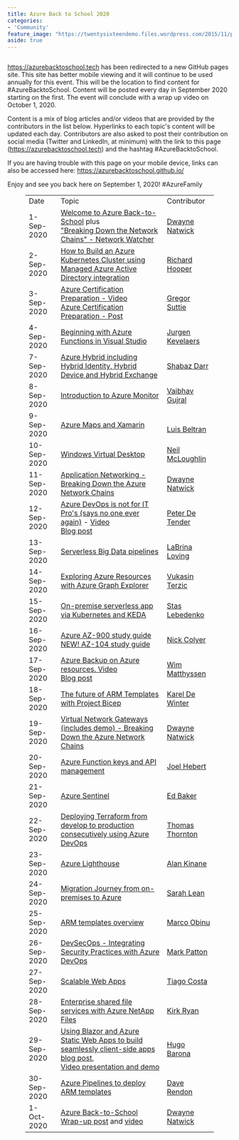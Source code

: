 ```yaml
---
title: Azure Back to School 2020
categories:
- 'Community'
feature_image: "https://twentysixteendemo.files.wordpress.com/2015/11/post.png"
aside: true
---
```




<div class="wp-block-image"><figure class="aligncenter size-large"><img src="https://captainhyperscaler.files.wordpress.com/2020/08/azurebacktoschool.png?w=1024" alt="" class="wp-image-883"/></figure></div>


<a rel="noreferrer noopener" href="https://azurebacktoschool.tech" target="_blank">https://azurebacktoschool.tech</a> has been redirected to a new GitHub pages site. This site has better mobile viewing and it will continue to be used annually for this event. This will be the location to find content for #AzureBacktoSchool.  Content will be posted every day in September 2020 starting on the first. The event will conclude with a wrap up video on October 1, 2020.

Content is a mix of blog articles and/or videos that are provided by the contributors in the list below.  Hyperlinks to each topic's content will be updated each day.   Contributors are also asked to post their contribution on social media (Twitter and LinkedIn, at minimum) with the link to this page (<a rel="noreferrer noopener" aria-label="https://azurebacktoschool.tech (opens in a new tab)" href="https://azurebacktoschool.tech" target="_blank">https://azurebacktoschool.tech</a>) and the hashtag #AzureBacktoSchool.

If you are having trouble with this page on your mobile device, links can also be accessed here: <a href="https://azurebacktoschool.github.io/" target="_blank" rel="noreferrer noopener">https://azurebacktoschool.github.io/</a>

Enjoy and see you back here on September 1, 2020!  #AzureFamily

<figure class="wp-block-table"><table><tbody><tr><td>Date</td><td>Topic</td><td>Contributor</td></tr><tr><td>1-Sep-2020</td><td><a href="https://captainhyperscaler.github.io/?p=871" target="_blank" rel="noreferrer noopener">Welcome to Azure Back-to-School</a> plus<br><a rel="noreferrer noopener" href="https://youtu.be/PT8L68ZE13I" target="_blank">"Breaking Down the Network Chains" - Network Watcher</a></td><td><a href="http://twitter.com/DwayneNcloud">Dwayne Natwick</a></td></tr><tr><td>2-Sep-2020</td><td><a href="https://pixelrobots.co.uk/2020/09/how-to-build-an-azure-kubernetes-cluster-using-managed-azure-active-directory-integration/" target="_blank" rel="noreferrer noopener">How to Build an Azure Kubernetes Cluster using Managed Azure Active Directory integration</a></td><td><a href="http://twitter.com/pixel_robots">Richard Hooper</a></td></tr><tr><td>3-Sep-2020</td><td><a href="https://youtu.be/hhw8lFb5yzA" target="_blank" rel="noreferrer noopener">Azure Certification Preparation - Video</a><br><a href="https://gregorsuttie.com/2020/09/03/azure-certification-prep/" target="_blank" rel="noreferrer noopener">Azure Certification Preparation - Post</a></td><td><a href="http://twitter.com/gregor_suttie">Gregor Suttie</a></td></tr><tr><td>4-Sep-2020</td><td><a href="https://jurgenonazure.com/2020/08/azure-back-to-school-2020-beginning-with-azure-functions-in-visual-studio/" target="_blank" rel="noreferrer noopener">Beginning with Azure Functions in Visual Studio</a></td><td><a rel="noreferrer noopener" href="http://twitter.com/JurgenOnAzure" target="_blank">Jurgen Kevelaers</a></td></tr><tr><td>7-Sep-2020</td><td><a href="https://iamitgeek.com/?p=278" target="_blank" rel="noreferrer noopener">Azure Hybrid including Hybrid Identity, Hybrid Device and Hybrid Exchange</a></td><td><a href="http://twitter.com/ShabazDarr">Shabaz Darr</a></td></tr><tr><td>8-Sep-2020</td><td><a href="https://vaibhavgujral.com/2020/09/07/an-introduction-to-azure-monitor/" target="_blank" rel="noreferrer noopener">Introduction to Azure Monitor</a></td><td><a href="http://twitter.com/vabgujral">Vaibhav Gujral</a></td></tr><tr><td>9-Sep-2020</td><td><a rel="noreferrer noopener" href="https://dev.to/icebeam7/azure-maps-and-xamarin-kep" target="_blank">Azure Maps and Xamarin</a></td><td><br><a rel="noreferrer noopener" href="http://twitter.com/darkicebeam" target="_blank">Luis Beltran</a><br></td></tr><tr><td>10-Sep-2020</td><td><a href="https://youtu.be/BmyiWwvR2oY" target="_blank" rel="noreferrer noopener">Windows Virtual Desktop</a></td><td><a rel="noreferrer noopener" href="http://twitter.com/virtualmac" target="_blank">Neil McLoughlin</a></td></tr><tr><td>11-Sep-2020</td><td><a rel="noreferrer noopener" href="https://youtu.be/omyqoL3oJh0" target="_blank">Application Networking - Breaking Down the Azure Network Chains</a></td><td><a href="http://twitter.com/dwaynencloud" target="_blank" rel="noreferrer noopener">Dwayne Natwick</a></td></tr><tr><td>12-Sep-2020</td><td><a href="https://youtu.be/K4ClwqEKNys" target="_blank" rel="noreferrer noopener">Azure DevOps is not for IT Pro's (says no one ever again)</a> - <a href="https://youtu.be/K4ClwqEKNys" target="_blank" rel="noreferrer noopener">Video</a><br><a href="https://www.007ffflearning.com/post/azure-back-to-school/" target="_blank" rel="noreferrer noopener">Blog post</a></td><td><a rel="noreferrer noopener" href="http://twitter.com/pdtit" target="_blank">Peter De Tender</a></td></tr><tr><td>13-Sep-2020</td><td><a href="https://dev.to/chixcancode/azure-back-to-school-2020-serverless-big-data-pipelines-data-storage-and-exploration-1m8a" target="_blank" rel="noreferrer noopener">Serverless Big Data pipelines</a></td><td><a href="http://twitter.com/chixcancode" target="_blank" rel="noreferrer noopener">LaBrina Loving</a></td></tr><tr><td>14-Sep-2020</td><td><a href="https://azureis.fun/posts/Exploring-Azure-Resources-with-Azure-Graph-Explorer/" target="_blank" rel="noreferrer noopener">Exploring Azure Resources with Azure Graph Explorer</a></td><td><a href="http://twitter.com/MrTerzic">Vukasin Terzic</a></td></tr><tr><td>15-Sep-2020</td><td><a href="https://medium.com/microsoftazure/lifting-function-to-kubernetes-with-keda-e24de86fca2e" target="_blank" rel="noreferrer noopener">On-premise serverless app via Kubernetes and KEDA</a></td><td><a href="http://twitter.com/angry_stas">Stas Lebedenko</a></td></tr><tr><td>16-Sep-2020</td><td><a href="https://www.skylinesacademy.com/az900-azure-fundamentals-ultimate-study-guide" target="_blank" rel="noreferrer noopener">Azure AZ-900 study guide</a><br><a href="https://www.skylinesacademy.com/az-104-ultimate-study-guide" target="_blank" rel="noreferrer noopener">NEW! AZ-104 study guide</a></td><td><a href="http://twitter.com/vNickC">Nick Colyer</a></td></tr><tr><td>17-Sep-2020</td><td><a href="https://youtu.be/nfk01A3SBSY" target="_blank" rel="noreferrer noopener">Azure Backup on Azure resources. Video</a><br><a href="https://wmatthyssen.com/2020/09/17/azure-back-to-school-azure-backup-for-azure-iaas-resources/" target="_blank" rel="noreferrer noopener">Blog post</a></td><td><a href="http://twitter.com/wmatthyssen">Wim Matthyssen</a></td></tr><tr><td>18-Sep-2020</td><td><a href="https://kareldewinter.com/azure-bicep-project/" target="_blank" rel="noreferrer noopener">The future of ARM Templates with Project Bicep</a></td><td><a href="http://Twitter.com/kareldewinter" target="_blank" rel="noreferrer noopener">Karel De Winter</a></td></tr><tr><td>19-Sep-2020</td><td><a href="https://youtu.be/kWUltTKQeO0" target="_blank" rel="noreferrer noopener">Virtual Network Gateways (includes demo) - Breaking Down the Azure Network Chains</a></td><td><a href="http://www.twitter.com/dwaynencloud" target="_blank" rel="noreferrer noopener">Dwayne Natwick</a></td></tr><tr><td>20-Sep-2020</td><td><a href="https://youtu.be/tIlHEr1Fl3w" target="_blank" rel="noreferrer noopener">Azure Function keys and API management</a></td><td><a href="http://twitter.com/JoelHerbert" target="_blank" rel="noreferrer noopener">Joel Hebert</a></td></tr><tr><td>21-Sep-2020</td><td><a href="https://youtu.be/-KHMUwVbFjA" target="_blank" rel="noreferrer noopener">Azure Sentinel</a></td><td><a href="http://twitter.com/edbaker1965" target="_blank" rel="noreferrer noopener">Ed Baker</a></td></tr><tr><td>22-Sep-2020</td><td><a href="https://thomasthornton.cloud/2020/09/22/deploying-terraform-from-develop-to-production-consecutively-using-azure-devops/" target="_blank" rel="noreferrer noopener">Deploying Terraform from develop to production consecutively using Azure DevOps</a></td><td><a href="http://Twitter.com/tamstar1234" target="_blank" rel="noreferrer noopener">Thomas Thornton</a></td></tr><tr><td>23-Sep-2020</td><td><a href="https://azurealan.ie/2020/09/23/azure-back-to-school-azure-lighthouse/" target="_blank" rel="noreferrer noopener">Azure Lighthouse</a></td><td><a href="http://Twitter.com/azure_alan" target="_blank" rel="noreferrer noopener">Alan Kinane</a></td></tr><tr><td>24-Sep-2020</td><td><a href="https://www.techielass.com/back-to-school-migration" target="_blank" rel="noreferrer noopener">Migration Journey from on-premises to Azure </a></td><td><a href="http://twitter.com/TechieLass">Sarah Lean</a></td></tr><tr><td>25-Sep-2020</td><td><a rel="noreferrer noopener" href="https://youtu.be/8iw3djtthZs" target="_blank">ARM templates overview</a></td><td><a rel="noreferrer noopener" href="http://twitter.com/OmegaMadLab" target="_blank">Marco Obinu</a></td></tr><tr><td>26-Sep-2020</td><td><a rel="noreferrer noopener" href="https://youtu.be/aSYEHUGHRxE" target="_blank">DevSecOps - Integrating Security Practices with Azure DevOps</a> </td><td><a href="http://twitter.com/Mark_D_Patton" target="_blank" rel="noreferrer noopener">Mark Patton</a></td></tr><tr><td>27-Sep-2020</td><td><a href="https://youtu.be/bxBtNBVyszs" target="_blank" rel="noreferrer noopener">Scalable Web Apps</a></td><td><a rel="noreferrer noopener" href="http://twitter.com/tiagocostapt" target="_blank">Tiago Costa</a></td></tr><tr><td>28-Sep-2020</td><td><a href="https://youtu.be/5TYWBUBf6wo" target="_blank" rel="noreferrer noopener">Enterprise shared file services with Azure NetApp Files</a></td><td><a href="http://twitter.com/kirk__ryan" target="_blank" rel="noreferrer noopener" aria-label="Kirk Ryan (opens in a new tab)">Kirk Ryan</a></td></tr><tr><td>29-Sep-2020</td><td><a rel="noreferrer noopener" target="_blank" href="https://www.hugobarona.com/using-blazor-and-azure-static-web-apps-to-build-seamlessly-client-side-apps/">Using Blazor and Azure Static Web Apps to build seamlessly client-side apps blog post</a>,<br><a rel="noreferrer noopener" href="https://youtu.be/SHTo5xsGIqc" target="_blank">Video presentation and demo</a></td><td><a rel="noreferrer noopener" href="http://twitter.com/HmsBarona" target="_blank">Hugo Barona</a></td></tr><tr><td>30-Sep-2020</td><td><a href="https://youtu.be/mHWUs2cQUmc" target="_blank" rel="noreferrer noopener">Azure Pipelines to deploy ARM templates</a></td><td><a href="http://twitter.com/DaveRndn" target="_blank" rel="noreferrer noopener">Dave Rendon</a></td></tr><tr><td>1-Oct-2020</td><td><a href="https://captainhyperscaler.github.io/2020/10/01/azurebacktoschool-2020-recap/" target="_blank" rel="noreferrer noopener">Azure Back-to-School Wrap-up post</a> and <a href="https://youtu.be/Igq7YIot9j8" target="_blank" rel="noreferrer noopener">video</a></td><td><a href="https://twitter.com/DwayneNcloud">Dwayne Natwick</a></td></tr></tbody></table></figure>

